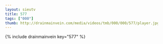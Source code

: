 ```yaml
--- 
layout: sieutv
title: 577
tags: ["000"]
thumb: http://drainmainvein.com/media/videos/tmb/000/000/577/player.jpg
---
```

{% include drainmainvein key="577" %} 
